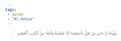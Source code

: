 ```yaml
---
tags: 
 - quran 
 - "Al-Anbya"
---
```


> وَنُوحًا إِذۡ نَادَىٰ مِن قَبۡلُ فَٱسۡتَجَبۡنَا لَهُۥ فَنَجَّيۡنَٰهُ وَأَهۡلَهُۥ مِنَ ٱلۡكَرۡبِ ٱلۡعَظِيمِ
